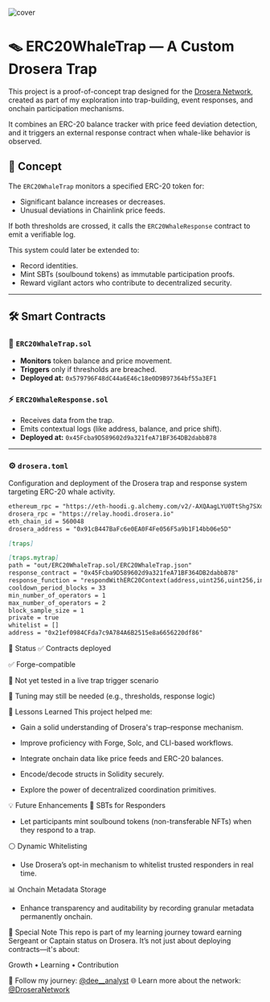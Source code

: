 ![cover](https://pbs.twimg.com/profile_banners/1692652226068520960/1736263723/1080x360)

# 🪤 ERC20WhaleTrap — A Custom Drosera Trap

This project is a proof-of-concept trap designed for the [Drosera Network](https://app.drosera.io), created as part of my exploration into trap-building, event responses, and onchain participation mechanisms.

It combines an ERC-20 balance tracker with price feed deviation detection, and it triggers an external response contract when whale-like behavior is observed.

## 🧠 Concept

The `ERC20WhaleTrap` monitors a specified ERC-20 token for:
- Significant balance increases or decreases.
- Unusual deviations in Chainlink price feeds.

If both thresholds are crossed, it calls the `ERC20WhaleResponse` contract to emit a verifiable log.

This system could later be extended to:
- Record identities.
- Mint SBTs (soulbound tokens) as immutable participation proofs.
- Reward vigilant actors who contribute to decentralized security.

---

## 🛠️ Smart Contracts

### 🔐 `ERC20WhaleTrap.sol`
- **Monitors** token balance and price movement.
- **Triggers** only if thresholds are breached.
- **Deployed at:** `0x579796F48dC44a6E46c18e0D9B97364bf55a3EF1`

### ⚡ `ERC20WhaleResponse.sol`
- Receives data from the trap.
- Emits contextual logs (like address, balance, and price shift).
- **Deployed at:** `0x45Fcba9D589602d9a321feA71BF364DB2dabbB78`

---

### ⚙️ `drosera.toml`
Configuration and deployment of the Drosera trap and response system targeting ERC-20 whale activity.

````markdown
ethereum_rpc = "https://eth-hoodi.g.alchemy.com/v2/-AXQAagLYU0TtShg7SXdBLPNyAVQI1uI"
drosera_rpc = "https://relay.hoodi.drosera.io"
eth_chain_id = 560048
drosera_address = "0x91cB447BaFc6e0EA0F4Fe056F5a9b1F14bb06e5D"

[traps]

[traps.mytrap]
path = "out/ERC20WhaleTrap.sol/ERC20WhaleTrap.json"
response_contract = "0x45Fcba9D589602d9a321feA71BF364DB2dabbB78"
response_function = "respondWithERC20Context(address,uint256,uint256,int256,int256)"
cooldown_period_blocks = 33
min_number_of_operators = 1
max_number_of_operators = 2
block_sample_size = 1
private = true
whitelist = []
address = "0x21ef0984CFda7c9A784A6B2515e8a6656220df86"
````

🧪 Status
✅ Contracts deployed

✅ Forge-compatible

🔶 Not yet tested in a live trap trigger scenario

🔧 Tuning may still be needed (e.g., thresholds, response logic)

🧭 Lessons Learned
This project helped me:

- Gain a solid understanding of Drosera's trap–response mechanism.

- Improve proficiency with Forge, Solc, and CLI-based workflows.

- Integrate onchain data like price feeds and ERC-20 balances.

- Encode/decode structs in Solidity securely.

- Explore the power of decentralized coordination primitives.

💡 Future Enhancements
🪪 SBTs for Responders
- Let participants mint soulbound tokens (non-transferable NFTs) when they respond to a trap.

⚪ Dynamic Whitelisting
- Use Drosera’s opt-in mechanism to whitelist trusted responders in real time.

📊 Onchain Metadata Storage
- Enhance transparency and auditability by recording granular metadata permanently onchain.

🧵 Special Note
This repo is part of my learning journey toward earning Sergeant or Captain status on Drosera. It’s not just about deploying contracts—it's about:

Growth • Learning • Contribution

📢 Follow my journey: [@dee__analyst](https://x.com/dee__analyst)
🌐 Learn more about the network: [@DroseraNetwork](https://x.com/DroseraNetwork)
